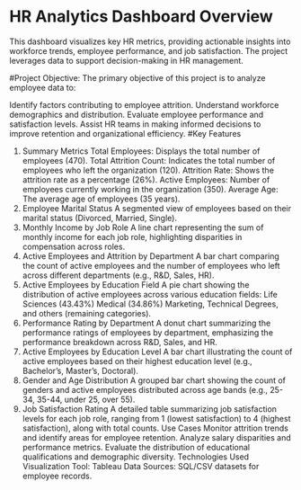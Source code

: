 # HR Analytics Dashboard Overview
This dashboard visualizes key HR metrics, providing actionable insights into workforce trends, employee performance, and job satisfaction. The project leverages data to support decision-making in HR management.

#Project Objective:
The primary objective of this project is to analyze employee data to:

Identify factors contributing to employee attrition.
Understand workforce demographics and distribution.
Evaluate employee performance and satisfaction levels.
Assist HR teams in making informed decisions to improve retention and organizational efficiency.
#Key Features
1. Summary Metrics
        Total Employees: Displays the total number of employees (470).
        Total Attrition Count: Indicates the total number of employees who left the organization (120).
        Attrition Rate: Shows the attrition rate as a percentage (26%).
        Active Employees: Number of employees currently working in the organization (350).
        Average Age: The average age of employees (35 years).
2. Employee Marital Status
        A segmented view of employees based on their marital status (Divorced, Married, Single).
3. Monthly Income by Job Role
        A line chart representing the sum of monthly income for each job role, highlighting disparities in compensation across roles.
4. Active Employees and Attrition by Department
        A bar chart comparing the count of active employees and the number of employees who left across different departments (e.g., R&D, Sales, HR).
5. Active Employees by Education Field
        A pie chart showing the distribution of active employees across various education fields:
        Life Sciences (43.43%)
        Medical (34.86%)
        Marketing, Technical Degrees, and others (remaining categories).
6. Performance Rating by Department
        A donut chart summarizing the performance ratings of employees by department, emphasizing the performance breakdown across R&D, Sales, and HR.
7. Active Employees by Education Level
        A bar chart illustrating the count of active employees based on their highest education level (e.g., Bachelor’s, Master’s, Doctoral).
8. Gender and Age Distribution
        A grouped bar chart showing the count of genders and active employees distributed across age bands (e.g., 25-34, 35-44, under 25, over 55).
9. Job Satisfaction Rating
        A detailed table summarizing job satisfaction levels for each job role, ranging from 1 (lowest satisfaction) to 4 (highest satisfaction), along with total counts.
Use Cases
        Monitor attrition trends and identify areas for employee retention.
        Analyze salary disparities and performance metrics.
Evaluate the distribution of educational qualifications and demographic diversity.
Technologies Used
Visualization Tool: Tableau
Data Sources: SQL/CSV datasets for employee records.
